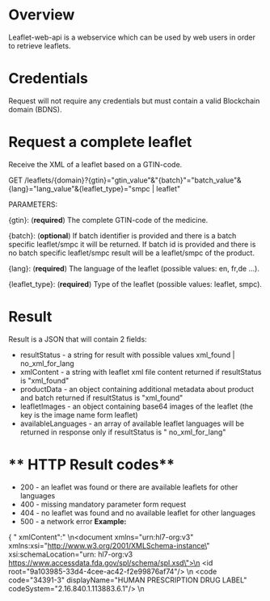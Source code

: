 # **Overview**

Leaflet-web-api is a webservice which can be used by web users in order to retrieve leaflets.

# **Credentials**

Request will not require any credentials but must contain a valid Blockchain domain (BDNS).

# **Request a complete leaflet**

Receive the XML of a leaflet based on a GTIN-code.

GET /leaflets/{domain}?{gtin}="gtin_value"&"{batch}"="batch_value"&{lang}="lang_value"&{leaflet_type}="smpc | leaflet"

PARAMETERS:

{gtin}: (**required**) The complete GTIN-code of the medicine.

{batch}: (**optional**) If batch identifier is provided and there is a batch specific leaflet/smpc it will be returned.
If batch id is provided and there is no batch specific leaflet/smpc result will be a leaflet/smpc of the product.

{lang}: (**required**) The language of the leaflet (possible values: en, fr,de ...).

{leaflet_type}: (**required**) Type of the leaflet (possible values: leaflet, smpc).

# **Result**

Result is a JSON that will contain 2 fields:

- resultStatus - a string for result with possible values xml_found | no_xml_for_lang
- xmlContent - a string with leaflet xml file content returned if resultStatus is "xml_found"
- productData - an object containing additional metadata about product and batch returned if resultStatus is "xml_found"
- leafletImages - an object containing base64 images of the leaflet (the key is the image name form leaflet)
- availableLanguages - an array of available leaflet languages will be returned in response only if resultStatus is "
  no_xml_for_lang"

# ** HTTP Result codes**

- 200 - an leaflet was found or there are available leaflets for other languages
- 400 - missing mandatory parameter form request
- 404 - no leaflet was found and no available leaflet for other languages
- 500 - a network error
  **Example:**

{
"
xmlContent":"<?xml version=\"1.0\" encoding=\"UTF-8\"?><?xml-stylesheet href=\"https://www.accessdata.fda.gov/spl/stylesheet/spl.xsl\" type=\"text/xsl\"?>
\n<document xmlns=\"urn:hl7-org:v3\" xmlns:xsi=\"http://www.w3.org/2001/XMLSchema-instance\" xsi:schemaLocation=\"urn:
hl7-org:v3 https://www.accessdata.fda.gov/spl/schema/spl.xsd\">\n   <id root=\"9a103985-33d4-4cee-ac42-f2e99876af74\"/>
\n   <code code=\"34391-3\" displayName=\"HUMAN PRESCRIPTION DRUG LABEL\" codeSystem=\"2.16.840.1.113883.6.1\"/>
\n   <title>\n      <content styleCode=\"bold\">These highlights do not include all the information needed to use
COSENTYX safely and effectively. See full prescribing information for COSENTYX.</content>\n      <br/>\n
....

"leafletImages":{"cosentyx-14.jpg":"data:image/png;base64,
/9j/4AAQSkZJRgABAgEAYABgAAD//gASTEVBRFRPT0xTIHYyMC4wAP/bAIQABQUFCAUIDAcHDAwJCQkMDQwMDAwNDQ0NDQ0NDQ0NDQ0NDQ0NDQ0NDQ0NDQ0NDQ0NDQ0NDQ0NDQ0NDQ0NDQ0NDQEFCAgKBwoMBwcMDQwKDA0NDQ0NDQ0NDQ0NDQ0NDQ0NDQ0NDQ0NDQ0NDQ0NDQ0NDQ0NDQ0NDQ0NDQ0NDQ0NDQ0N/
....
}
